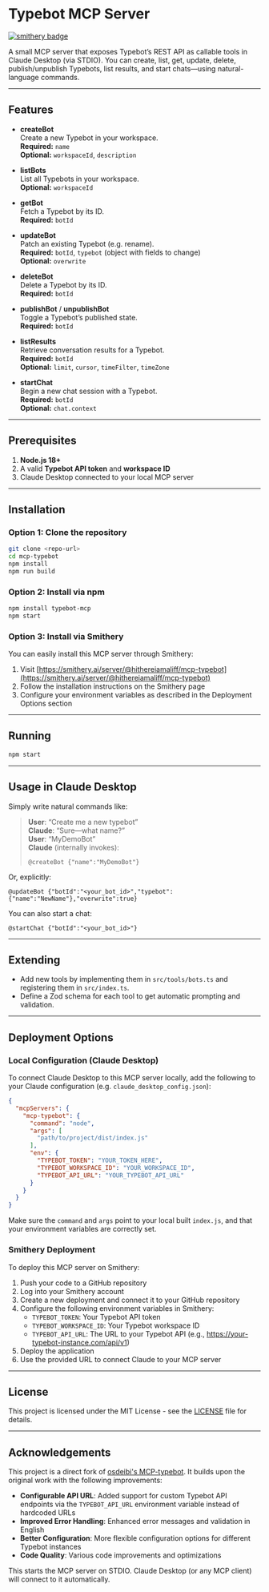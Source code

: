 # Typebot MCP Server

[![smithery badge](https://smithery.ai/badge/@hithereiamaliff/mcp-typebot)](https://smithery.ai/server/@hithereiamaliff/mcp-typebot)

A small MCP server that exposes Typebot’s REST API as callable tools in Claude Desktop (via STDIO).
You can create, list, get, update, delete, publish/unpublish Typebots, list results, and start chats—using natural-language commands.

---

## Features

- **createBot**  
  Create a new Typebot in your workspace.  
  **Required:** `name`  
  **Optional:** `workspaceId`, `description`

- **listBots**  
  List all Typebots in your workspace.  
  **Optional:** `workspaceId`

- **getBot**  
  Fetch a Typebot by its ID.  
  **Required:** `botId`

- **updateBot**  
  Patch an existing Typebot (e.g. rename).  
  **Required:** `botId`, `typebot` (object with fields to change)  
  **Optional:** `overwrite`

- **deleteBot**  
  Delete a Typebot by its ID.  
  **Required:** `botId`

- **publishBot** / **unpublishBot**  
  Toggle a Typebot’s published state.  
  **Required:** `botId`

- **listResults**  
  Retrieve conversation results for a Typebot.  
  **Required:** `botId`  
  **Optional:** `limit`, `cursor`, `timeFilter`, `timeZone`

- **startChat**  
  Begin a new chat session with a Typebot.  
  **Required:** `botId`  
  **Optional:** `chat.context`

---

## Prerequisites

1. **Node.js 18+**  
2. A valid **Typebot API token** and **workspace ID**  
3. Claude Desktop connected to your local MCP server
---

## Installation

### Option 1: Clone the repository

```bash
git clone <repo-url>
cd mcp-typebot
npm install
npm run build
```

### Option 2: Install via npm

```bash
npm install typebot-mcp
npm start
```

### Option 3: Install via Smithery

You can easily install this MCP server through Smithery:

1. Visit [https://smithery.ai/server/@hithereiamaliff/mcp-typebot](https://smithery.ai/server/@hithereiamaliff/mcp-typebot)
2. Follow the installation instructions on the Smithery page
3. Configure your environment variables as described in the Deployment Options section

---

## Running

```bash
npm start
```

---

## Usage in Claude Desktop

Simply write natural commands like:

> **User**: “Create me a new typebot”  
> **Claude**: “Sure—what name?”  
> **User**: “MyDemoBot”  
> **Claude** (internally invokes):
> ```
> @createBot {"name":"MyDemoBot"}
> ```

Or, explicitly:

```
@updateBot {"botId":"<your_bot_id>","typebot":{"name":"NewName"},"overwrite":true}
```

You can also start a chat:

```
@startChat {"botId":"<your_bot_id>"}
```

---

## Extending

- Add new tools by implementing them in `src/tools/bots.ts` and registering them in `src/index.ts`.  
- Define a Zod schema for each tool to get automatic prompting and validation.

---

## Deployment Options

### Local Configuration (Claude Desktop)

To connect Claude Desktop to this MCP server locally, add the following to your Claude configuration (e.g. `claude_desktop_config.json`):

```json
{
  "mcpServers": {
    "mcp-typebot": {
      "command": "node",
      "args": [
        "path/to/project/dist/index.js"
      ],
      "env": {
        "TYPEBOT_TOKEN": "YOUR_TOKEN_HERE",
        "TYPEBOT_WORKSPACE_ID": "YOUR_WORKSPACE_ID",
        "TYPEBOT_API_URL": "YOUR_TYPEBOT_API_URL"
      }
    }
  }
}
```

Make sure the `command` and `args` point to your local built `index.js`, and that your environment variables are correctly set.

### Smithery Deployment

To deploy this MCP server on Smithery:

1. Push your code to a GitHub repository
2. Log into your Smithery account
3. Create a new deployment and connect it to your GitHub repository
4. Configure the following environment variables in Smithery:
   - `TYPEBOT_TOKEN`: Your Typebot API token
   - `TYPEBOT_WORKSPACE_ID`: Your Typebot workspace ID
   - `TYPEBOT_API_URL`: The URL to your Typebot API (e.g., https://your-typebot-instance.com/api/v1)
5. Deploy the application
6. Use the provided URL to connect Claude to your MCP server

---

## License

This project is licensed under the MIT License - see the [LICENSE](LICENSE) file for details.

---

## Acknowledgements

This project is a direct fork of [osdeibi's MCP-typebot](https://github.com/osdeibi/MCP-typebot). It builds upon the original work with the following improvements:

- **Configurable API URL**: Added support for custom Typebot API endpoints via the `TYPEBOT_API_URL` environment variable instead of hardcoded URLs
- **Improved Error Handling**: Enhanced error messages and validation in English
- **Better Configuration**: More flexible configuration options for different Typebot instances
- **Code Quality**: Various code improvements and optimizations

This starts the MCP server on STDIO. Claude Desktop (or any MCP client) will connect to it automatically.